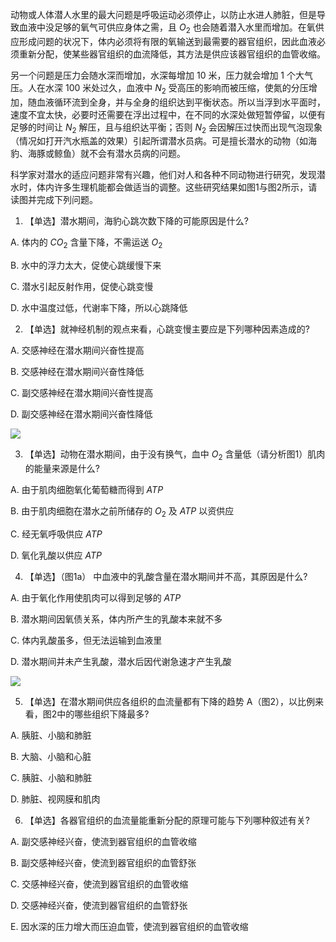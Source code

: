 动物或人体潜人水里的最大问题是呼吸运动必须停止，以防止水进人肺脏，但是导致血液中没足够的氧气可供应身体之需，且 $O_2$ 也会随着潜入水里而增加。在氧供应形成问题的状况下，体内必须将有限的氧输送到最需要的器官组织，因此血液必须重新分配，使某些器官组织的血流降低，其方法是供应该器官组织的血管收缩。

另一个问题是压力会随水深而增加，水深每增加 $10$ 米，压力就会增加 $1$ 个大气压。人在水深 $100$ 米处过久，血液中 $N_2$ 受高压的影响而被压缩，使氮的分压增加，随血液循环流到全身，并与全身的组织达到平衡状态。所以当浮到水平面时，速度不宜太快，必要时还需要在浮出过程中，在不同的水深处做短暂停留，以便有足够的时间让 $N_2$ 解压，且与组织达平衡；否则 $N_2$ 会因解压过快而出现气泡现象（情况如打开汽水瓶盖的效果）引起所谓潜水员病。可是擅长潜水的动物（如海豹、海豚或鲸鱼）就不会有潜水员病的问题。

科学家对潜水的适应问题非常有兴趣，他们对人和各种不同动物进行研究，发现潜水时，体内许多生理机能都会做适当的调整。这些研究结果如图1与图2所示，请读图并完成下列问题。                                                             

1. 【单选】潜水期间，海豹心跳次数下降的可能原因是什么?

A. 体内的 $CO_2$ 含量下降，不需运送 $O_2$ 

B. 水中的浮力太大，促使心跳缓慢下来

C. 潜水引起反射作用，促使心跳变慢 

D. 水中温度过低，代谢率下降，所以心跳降低

2. 【单选】就神经机制的观点来看，心跳变慢主要应是下列哪种因素造成的?

A. 交感神经在潜水期间兴奋性提高  

B. 交感神经在潜水期间兴奋性降低

C. 副交感神经在潜水期间兴奋性提高

D. 副交感神经在潜水期间兴奋性降低

![](/uploads/1735829956055-706594734.webp)

3. 【单选】动物在潜水期间，由于没有换气，血中 $O_2$ 含量低（请分析图1）肌肉的能量来源是什么?

A. 由于肌肉细胞氧化葡萄糖而得到 $ATP$

B. 由于肌肉细胞在潜水之前所储存的 $O_2$ 及 $ATP$ 以资供应

C. 经无氧呼吸供应 $ATP$

D. 氧化乳酸以供应 $ATP$

4. 【单选】（图1a） 中血液中的乳酸含量在潜水期间并不高，其原因是什么?

A. 由于氧化作用使肌肉可以得到足够的 $ATP$

B. 潜水期间因氧债关系，体内所产生的乳酸本来就不多

C. 体内乳酸虽多，但无法运输到血液里

D. 潜水期间并未产生乳酸，潜水后因代谢急速才产生乳酸

![](/uploads/1735829979468-730841961.webp)

5. 【单选】在潜水期间供应各组织的血流量都有下降的趋势 A（图2），以比例来看，图2中的哪些组织下降最多?

A. 胰脏、小脑和肺脏

B. 大脑、小脑和心脏

C. 胰脏、小脑和肺脏

D. 肺脏、视网膜和肌肉 
 
6. 【单选】各器官组织的血流量能重新分配的原理可能与下列哪种叙述有关?

A. 副交感神经兴奋，使流到器官组织的血管收缩

B. 副交感神经兴奋，使流到器官组织的血管舒张 

C. 交感神经兴奋，使流到器官组织的血管收缩 

D. 交感神经兴奋，使流到器官组织的血管舒张 

E. 因水深的压力增大而压迫血管，使流到器官组织的血管收缩